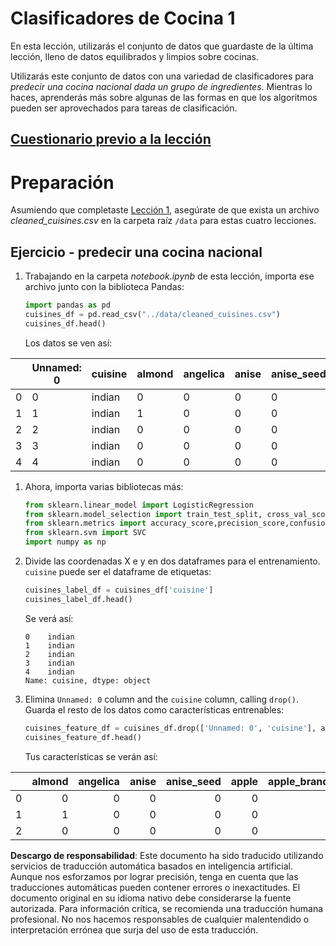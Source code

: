 # Clasificadores de Cocina 1

En esta lección, utilizarás el conjunto de datos que guardaste de la última lección, lleno de datos equilibrados y limpios sobre cocinas.

Utilizarás este conjunto de datos con una variedad de clasificadores para _predecir una cocina nacional dada un grupo de ingredientes_. Mientras lo haces, aprenderás más sobre algunas de las formas en que los algoritmos pueden ser aprovechados para tareas de clasificación.

## [Cuestionario previo a la lección](https://gray-sand-07a10f403.1.azurestaticapps.net/quiz/21/)
# Preparación

Asumiendo que completaste [Lección 1](../1-Introduction/README.md), asegúrate de que exista un archivo _cleaned_cuisines.csv_ en la carpeta raíz `/data` para estas cuatro lecciones.

## Ejercicio - predecir una cocina nacional

1. Trabajando en la carpeta _notebook.ipynb_ de esta lección, importa ese archivo junto con la biblioteca Pandas:

    ```python
    import pandas as pd
    cuisines_df = pd.read_csv("../data/cleaned_cuisines.csv")
    cuisines_df.head()
    ```

    Los datos se ven así:

|     | Unnamed: 0 | cuisine | almond | angelica | anise | anise_seed | apple | apple_brandy | apricot | armagnac | ... | whiskey | white_bread | white_wine | whole_grain_wheat_flour | wine | wood | yam | yeast | yogurt | zucchini |
| --- | ---------- | ------- | ------ | -------- | ----- | ---------- | ----- | ------------ | ------- | -------- | --- | ------- | ----------- | ---------- | ----------------------- | ---- | ---- | --- | ----- | ------ | -------- |
| 0   | 0          | indian  | 0      | 0        | 0     | 0          | 0     | 0            | 0       | 0        | ... | 0       | 0           | 0          | 0                       | 0    | 0    | 0   | 0     | 0      | 0        |
| 1   | 1          | indian  | 1      | 0        | 0     | 0          | 0     | 0            | 0       | 0        | ... | 0       | 0           | 0          | 0                       | 0    | 0    | 0   | 0     | 0      | 0        |
| 2   | 2          | indian  | 0      | 0        | 0     | 0          | 0     | 0            | 0       | 0        | ... | 0       | 0           | 0          | 0                       | 0    | 0    | 0   | 0     | 0      | 0        |
| 3   | 3          | indian  | 0      | 0        | 0     | 0          | 0     | 0            | 0       | 0        | ... | 0       | 0           | 0          | 0                       | 0    | 0    | 0   | 0     | 0      | 0        |
| 4   | 4          | indian  | 0      | 0        | 0     | 0          | 0     | 0            | 0       | 0        | ... | 0       | 0           | 0          | 0                       | 0    | 0    | 0   | 0     | 1      | 0        |
  

1. Ahora, importa varias bibliotecas más:

    ```python
    from sklearn.linear_model import LogisticRegression
    from sklearn.model_selection import train_test_split, cross_val_score
    from sklearn.metrics import accuracy_score,precision_score,confusion_matrix,classification_report, precision_recall_curve
    from sklearn.svm import SVC
    import numpy as np
    ```

1. Divide las coordenadas X e y en dos dataframes para el entrenamiento. `cuisine` puede ser el dataframe de etiquetas:

    ```python
    cuisines_label_df = cuisines_df['cuisine']
    cuisines_label_df.head()
    ```

    Se verá así:

    ```output
    0    indian
    1    indian
    2    indian
    3    indian
    4    indian
    Name: cuisine, dtype: object
    ```

1. Elimina `Unnamed: 0` column and the `cuisine` column, calling `drop()`. Guarda el resto de los datos como características entrenables:

    ```python
    cuisines_feature_df = cuisines_df.drop(['Unnamed: 0', 'cuisine'], axis=1)
    cuisines_feature_df.head()
    ```

    Tus características se verán así:

|      | almond | angelica | anise | anise_seed | apple | apple_brandy | apricot | armagnac | artemisia | artichoke |  ... | whiskey | white_bread | white_wine | whole_grain_wheat_flour | wine | wood |  yam | yeast | yogurt | zucchini |
| ---: | -----: | -------: | ----: | ---------: | ----: | -----------: | ------: | -------: | --------: | --------: | ---: | ------: | ----------: | ---------: | ----------------------: | ---: | ---: | ---: | ----: | -----: | -------: |
|    0 |      0 |        0 |     0 |          0 |     0 |            0 |       0 |        0 |         0 |         0 |  ... |       0 |           0 |          0 |                       0 |    0 |    0 |    0 |     0 |      0 |        0 | 0 |
|    1 |      1 |        0 |     0 |          0 |     0 |            0 |       0 |        0 |         0 |         0 |  ... |       0 |           0 |          0 |                       0 |    0 |    0 |    0 |     0 |      0 |        0 | 0 |
|    2 |      0 |        0 |     0 |          0 |     0 |      

**Descargo de responsabilidad**:
Este documento ha sido traducido utilizando servicios de traducción automática basados en inteligencia artificial. Aunque nos esforzamos por lograr precisión, tenga en cuenta que las traducciones automáticas pueden contener errores o inexactitudes. El documento original en su idioma nativo debe considerarse la fuente autorizada. Para información crítica, se recomienda una traducción humana profesional. No nos hacemos responsables de cualquier malentendido o interpretación errónea que surja del uso de esta traducción.